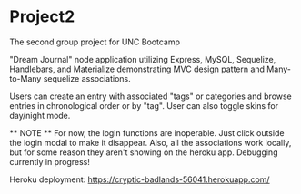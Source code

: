 # Project2

The second group project for UNC Bootcamp

"Dream Journal" node application utilizing Express, MySQL, Sequelize, Handlebars, and Materialize demonstrating MVC design pattern and Many-to-Many sequelize associations.

Users can create an entry with associated "tags" or categories and browse entries in chronological order or by "tag". User can also toggle skins for day/night mode.

** NOTE **
For now, the login functions are inoperable. Just click outside the login modal to make it disappear.
Also, all the associations work locally, but for some reason they aren't showing on the heroku app.
Debugging currently in progress!

Heroku deployment: https://cryptic-badlands-56041.herokuapp.com/
